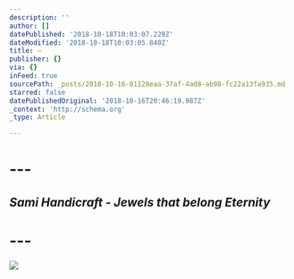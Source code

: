```yaml
---
description: ''
author: []
datePublished: '2018-10-18T10:03:07.229Z'
dateModified: '2018-10-18T10:03:05.840Z'
title: —
publisher: {}
via: {}
inFeed: true
sourcePath: _posts/2018-10-16-01128eaa-37af-4ad8-ab98-fc22a13fa935.md
starred: false
datePublishedOriginal: '2018-10-16T20:46:19.987Z'
_context: 'http://schema.org'
_type: Article

---
```

# ---

## _**Sami Handicraft - Jewels that belong Eternity**_

# ---
![](https://the-grid-user-content.s3-us-west-2.amazonaws.com/b4632c53-9903-4ed9-9b85-c6bfb1efd0c3.jpg)